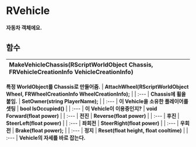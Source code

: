 # **RVehicle**

 **자동차 객체에요.** 
## **함수**

| **MakeVehicleChassis(RScriptWorldObject Chassis, FRVehicleCreationInfo VehicleCreationInfo)** |
| :--- |
 **특정 WorldObject를 Chassis로 만들어줌.** 
| **AttachWheel(RScriptWorldObject Wheel, FRWheelCreationInfo WheelCreationInfo);** |
| :--- |
 **Chassis에 휠을 붙임.** 
| **SetOwner(string PlayerName);** |
| :--- |
 **이 Vehicle을 소유한 플레이어를 셋팅** 
| **bool IsOccupied()** |
| :--- |
 **이 Vehicle이 이용중인지?** 
| **void Forward(float power)** |
| :--- |
 **전진** 
| **Reverse(float power)** |
| :--- |
 **후진** 
| **SteerLeft(float power)** |
| :--- |
 **좌회전** 
| **SteerRight(float power)** |
| :--- |
 **우회전** 
| **Brake(float power);** |
| :--- |
 **정지** 
| **Reset(float height, float cooltime)** |
| :--- |
 **Vehicle의 자세를 바로 잡는다.** 
